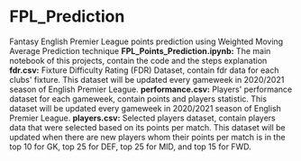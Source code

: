 # FPL_Prediction
Fantasy English Premier League points prediction  using Weighted Moving Average Prediction technique
**FPL_Points_Prediction.ipynb:** The main notebook of this projects, contain the code and the steps explanation
**fdr.csv:** Fixture Difficulty Rating (FDR) Dataset, contain fdr data for each clubs' fixture. This dataset will be updated every gameweek in 2020/2021 season of English Premier League.
**performance.csv:** Players' performance dataset for each gameweek, contain points and players statistic. This dataset will be updated every gameweek in 2020/2021 season of English Premier League.
**players.csv:** Selected players dataset, contain players data that were selected based on its points per match. This dataset will be updated when there are new players whom their points per match is in the top 10 for GK, top 25 for DEF, top 25 for MID, and top 15 for FWD.
